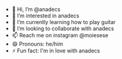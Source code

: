 - 👋 Hi, I’m @anadecs
- 👀 I’m interested in anadecs
- 🌱 I’m currently learning how to play guitar
- 💞️ I’m looking to collaborate with anadecs
- 📫 Reach me on instagram @moiesese
- 😄 Pronouns: he/him
- ⚡ Fun fact: I'm in love with anadecs

<!---
anadecs/anadecs is a ✨ special ✨ repository because its `README.md` (this file) appears on your GitHub profile.
You can click the Preview link to take a look at your changes.
--->

